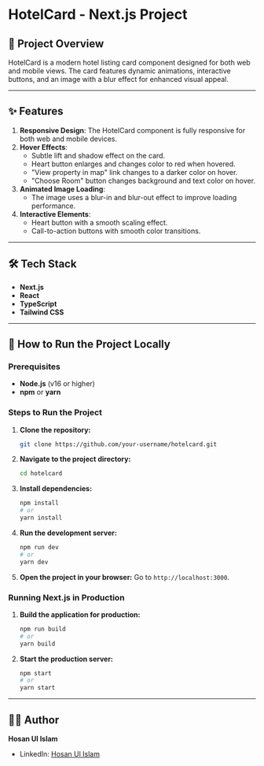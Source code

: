 # HotelCard - Next.js Project

## 🏨 Project Overview
HotelCard is a modern hotel listing card component designed for both web and mobile views. The card features dynamic animations, interactive buttons, and an image with a blur effect for enhanced visual appeal.

---

## ✨ Features

1. **Responsive Design**: The HotelCard component is fully responsive for both web and mobile devices.
2. **Hover Effects**:
   - Subtle lift and shadow effect on the card.
   - Heart button enlarges and changes color to red when hovered.
   - "View property in map" link changes to a darker color on hover.
   - "Choose Room" button changes background and text color on hover.
3. **Animated Image Loading**:
   - The image uses a blur-in and blur-out effect to improve loading performance.
4. **Interactive Elements**:
   - Heart button with a smooth scaling effect.
   - Call-to-action buttons with smooth color transitions.

---

## 🛠️ Tech Stack

- **Next.js**
- **React**
- **TypeScript**
- **Tailwind CSS**

---

## 🚀 How to Run the Project Locally

### Prerequisites
- **Node.js** (v16 or higher)
- **npm** or **yarn**

### Steps to Run the Project

1. **Clone the repository:**
   ```bash
   git clone https://github.com/your-username/hotelcard.git
   ```
2. **Navigate to the project directory:**
   ```bash
   cd hotelcard
   ```
3. **Install dependencies:**
   ```bash
   npm install
   # or
   yarn install
   ```
4. **Run the development server:**
   ```bash
   npm run dev
   # or
   yarn dev
   ```
5. **Open the project in your browser:**
   Go to `http://localhost:3000`.

### Running Next.js in Production

1. **Build the application for production:**
   ```bash
   npm run build
   # or
   yarn build
   ```
2. **Start the production server:**
   ```bash
   npm start
   # or
   yarn start
   ```

---

## 👨‍💻 Author
**Hosan Ul Islam**
- LinkedIn: [Hosan Ul Islam](https://www.linkedin.com/in/hosan-ul-islam/)

